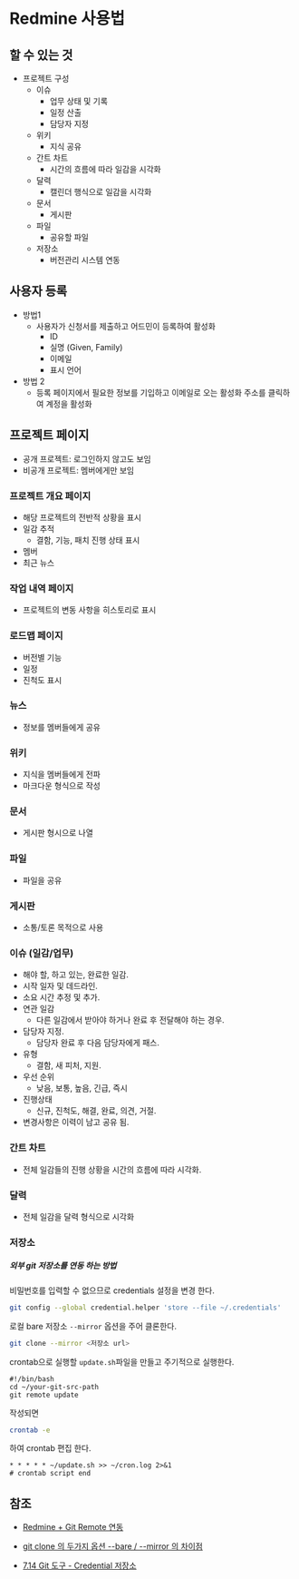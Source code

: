 # Redmine 사용법

## 할 수 있는 것

- 프로젝트 구성
  - 이슈
    - 업무 상태 및 기록
    - 일정 산출
    - 담당자 지정
  - 위키
    - 지식 공유
  - 간트 차트
    - 시간의 흐름에 따라 일감을 시각화
  - 달력
    - 캘린더 행식으로 일감을 시각화
  - 문서
    - 게시판
  - 파일
    - 공유할 파일
  - 저장소
    - 버전관리 시스템 연동

## 사용자 등록

- 방법1
  - 사용자가 신청서를 제출하고 어드민이 등록하여 활성화
    - ID
    - 실명 (Given, Family)
    - 이메일
    - 표시 언어
- 방법 2
  - 등록 페이지에서 필요한 정보를 기입하고 이메일로 오는 활성화 주소를 클릭하여 계정을 활성화

## 프로젝트 페이지

- 공개 프로젝트: 로그인하지 않고도 보임
- 비공개 프로젝트: 멤버에게만 보임

### 프로젝트 개요 페이지

- 해당 프로젝트의 전반적 상황을 표시
- 일감 추적
  - 결함, 기능, 패치 진행 상태 표시
- 멤버
- 최근 뉴스

### 작업 내역 페이지

- 프로젝트의 변동 사항을 히스토리로 표시

### 로드맵 페이지

- 버전별 기능
- 일정
- 진척도 표시

### 뉴스

- 정보를 멤버들에게 공유

### 위키

- 지식을 멤버들에게 전파
- 마크다운 형식으로 작성

### 문서

- 게시판 형시으로 나열

### 파일

- 파일을 공유

### 게시판

- 소통/토론 목적으로 사용

### 이슈 (일감/업무)

- 해야 할, 하고 있는, 완료한 일감.
- 시작 일자 및 데드라인.
- 소요 시간 추정 및 추가.
- 연관 일감
  - 다른 일감에서 받아야 하거나 완료 후 전달해야 하는 경우.
- 담당자 지정.
  - 담당자 완료 후 다음 담당자에게 패스.
- 유형
  - 결함, 새 피처, 지원.
- 우선 순위
  - 낮음, 보통, 높음, 긴급, 즉시
- 진행상태
  - 신규, 진척도, 해결, 완료, 의견, 거절.
- 변경사항은 이력이 남고 공유 됨.

### 간트 차트

- 전체 일감들의 진행 상황을 시간의 흐름에 따라 시각화.

### 달력

- 전체 일감을 달력 형식으로 시각화

### 저장소

##### 외부 git 저장소를 연동 하는 방법

비밀번호를 입력할 수 없으므로 credentials 설정을 변경 한다.

```sh
git config --global credential.helper 'store --file ~/.credentials'
```

로컬 bare 저장소 `--mirror` 옵션을 주어 클론한다.

```sh
git clone --mirror <저장소 url>
```

crontab으로 실행할 `update.sh`파일을 만들고 주기적으로 실행한다.

```
#!/bin/bash
cd ~/your-git-src-path
git remote update
```

작성되면

```sh
crontab -e
```

하여 crontab 편집 한다.

```
* * * * * ~/update.sh >> ~/cron.log 2>&1
# crontab script end
```



## 참조

- [Redmine + Git Remote 연동](https://jistol.github.io/its/2018/01/23/redmine-git/)

- [git clone 의 두가지 옵션 --bare / --mirror 의 차이점](https://pinocc.tistory.com/138)
- [7.14 Git 도구 - Credential 저장소](https://git-scm.com/book/ko/v2/Git-%EB%8F%84%EA%B5%AC-Credential-%EC%A0%80%EC%9E%A5%EC%86%8C)





